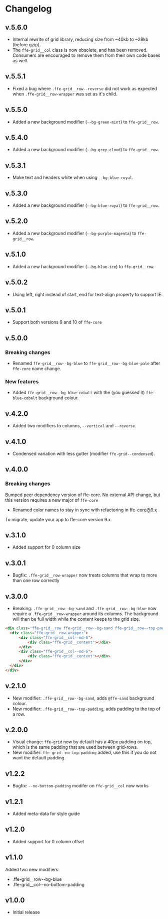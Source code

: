 # Changelog

## v.5.6.0
* Internal rewrite of grid library, reducing size from ~40kb to ~28kb (before gzip). 
* The `ffe-grid__col` class is now obsolete, and has been removed. Consumers are encouraged to remove them from their
own code bases as well.

## v.5.5.1
* Fixed a bug where `.ffe-grid__row--reverse` did not work as expected when `.ffe-grid__row-wrapper` was set as it's child.

## v.5.5.0
* Added a new background modifier (`--bg-green-mint`) to `ffe-grid__row`.

## v.5.4.0
* Added a new background modifier (`--bg-grey-cloud`) to `ffe-grid__row`.

## v.5.3.1
* Make text and headers white when using `--bg-blue-royal`.

## v.5.3.0
* Added a new background modifier (`--bg-blue-royal`) to `ffe-grid__row`.

## v.5.2.0
* Added a new background modifier (`--bg-purple-magenta`) to `ffe-grid__row`.

## v.5.1.0
* Added a new background modifier (`--bg-blue-ice`) to `ffe-grid__row`.

## v.5.0.2
* Using left, right instead of start, end for text-align property to support IE.

## v.5.0.1
* Support both versions 9 and 10 of `ffe-core`

## v.5.0.0

### Breaking changes

* Renamed `ffe-grid__row--bg-blue` to `ffe-grid__row--bg-blue-pale` after `ffe-core` name change.

### New features

* Added `ffe-grid__row--bg-blue-cobalt` with the (you guessed it) `ffe-blue-cobalt` background colour.

## v.4.2.0

* Added two modifiers to columns, `--vertical` and `--reverse`.

## v.4.1.0

* Condensed variation with less gutter (modifier `ffe-grid--condensed`).

## v.4.0.0

### Breaking changes

Bumped peer dependency version of ffe-core. No external API change, but this version requires a new major of `ffe-core`

* Renamed color names to stay in sync with refactoring in ffe-core@9.x

To migrate, update your app to ffe-core version 9.x

## v.3.1.0
* Added support for 0 column size

## v.3.0.1
* Bugfix: `.ffe-grid__row-wrapper` now treats columns that wrap to more than one row correctly

## v.3.0.0
* Breaking: `.ffe-grid__row--bg-sand` and `.ffe-grid__row--bg-blue` now require a `.ffe-grid__row-wrapper` around its columns. The background will then be full width while the content keeps to the grid size.
```html
<div class="ffe-grid__row ffe-grid__row--bg-sand ffe-grid__row--top-padding">
  <div class="ffe-grid__row-wrapper">
      <div class="ffe-grid__col--md-6">
          <div class="ffe-grid__content"></div>
      </div>
      <div class="ffe-grid__col--md-6">
          <div class="ffe-grid__content"></div>
      </div>
  </div>
</div>
```

## v.2.1.0
* New modifier: `.ffe-grid__row--bg-sand`, adds `@ffe-sand` background colour.
* New modifier: `.ffe-grid__row--top-padding`, adds padding to the top of a row.

## v.2.0.0
* Visual change: `ffe-grid` now by default has a 40px padding on top, which is the same padding
that are used between grid-rows.
* New modifier: `ffe-grid--no-top-padding` added, use this if you do not want the default padding.

## v1.2.2
* Bugfix: `--no-bottom-padding` modifer on `ffe-grid__col` now works

## v1.2.1
* Added meta-data for style guide

## v1.2.0
* Added support for 0 column offset

## v1.1.0
Added two new modifiers:
* .ffe-grid__row--bg-blue
* .ffe-grid__col--no-bottom-padding

## v1.0.0
* Initial release
